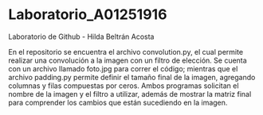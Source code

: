 # Laboratorio_A01251916
Laboratorio de Github - Hilda Beltrán Acosta

En el repositorio se encuentra el archivo convolution.py, el cual permite realizar una convolución a la imagen con un filtro de elección. Se cuenta con un archivo llamado foto.jpg para correr el código; mientras que el archivo padding.py permite definir el tamaño final de la imagen, agregando columnas y filas compuestas por ceros. Ambos programas solicitan el nombre de la imagen y el filtro a utilizar, además de mostrar la matriz final para comprender los cambios que están sucediendo en la imagen. 